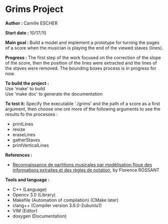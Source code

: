 <h1>Grims Project</h1>
<p><strong>Author : </strong>Camille ESCHER</p>

<p><strong>Start date : </strong>   10/17/15</br></p>

<p><strong>Main goal : </strong>Build a model and implement a prototype for turning the pages of a score when the musician is playing the end of the viewed staves (lines). </br>
<p><strong>Progress : </strong>The first step of the work focused on the correction of the slope of the score, then the position of the lines were extracted and the lines of the staves were removed. The bounding boxes process is in progress for now.</br></p>
<p><strong>To build the project : </strong></br>
Use 'make' to build </br>Use 'make doc' to generate the documentation</p>
<p><strong>To test it: </strong>Specify the executable './grims' and the path of a score as a first argument, then choose one ore more of the following arguments to see the results fo the processes :
<ul>
<li>printLines</li>
<li>resize</li>
<li>eraseLines</li>
<li>gatherStaves</li>
<li>printVerticalLines</li>
</ul>

<strong>References : </strong>
<ul>
<li><u>Reconnaissance de partitions musicales par modélisation floue des informations extraites et des règles de notation</u>, by Florence ROSSANT</b>
</li>
</ul>

<strong>Tools and language : </strong>
<ul>
<li>C++ (Language)</li>
<li>Opencv 3.0 (Library)</li>
<li>Makefile (Automation of compilation) (CMake later)</li>
<li>clang++ (Compiler version 3.6.0-2ubuntu1)</li>
<li>VIM (Editor)</li>
<li>doxygen (Documentation)</li>
</ul>

